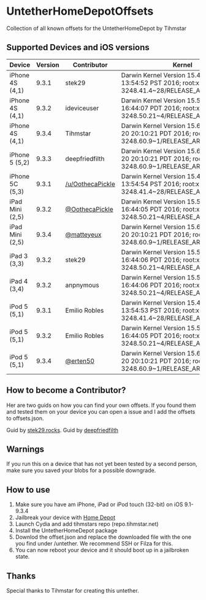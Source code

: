# UntetherHomeDepotOffsets
Collection of all known offsets for the UntetherHomeDepot by Tihmstar

## Supported Devices and iOS versions

| Device | Version | Contributor | Kernel |
|---------|----------|----------|----------|
| iPhone 4S (4,1) | 9.3.1 | stek29 | Darwin Kernel Version 15.4.0: Fri Feb 19 13:54:52 PST 2016; root:xnu-3248.41.4~28/RELEASE_ARM_S5L8940X
| iPhone 4S (4,1) | 9.3.2 | ideviceuser | Darwin Kernel Version 15.5.0: Mon Apr 18 16:44:07 PDT 2016; root:xnu-3248.50.21~4/RELEASE_ARM_S5L8940X
| iPhone 4S (4,1) | 9.3.4 | Tihmstar | Darwin Kernel Version 15.6.0: Mon Jun 20 20:10:21 PDT 2016; root:xnu-3248.60.9~1/RELEASE_ARM_S5L8940X
| iPhone 5 (5,2) | 9.3.3 | deepfriedfilth | Darwin Kernel Version 15.6.0: Mon Jun 20 20:10:21 PDT 2016; root:xnu-3248.60.9~1/RELEASE_ARM_S5L8950X
| iPhone 5C (5,3) | 9.3.1 | [/u/OothecaPickle](https://www.reddit.com/r/jailbreak/comments/6vgrol/help_i_have/dm091hm/) | Darwin Kernel Version 15.4.0: Fri Feb 19 13:54:54 PST 2016; root:xnu-3248.41.4~28/RELEASE_ARM_S5L8950X
| iPad Mini (2,5) | 9.3.2 | [@OothecaPickle](https://twitter.com/OothecaPickle/status/900121250705494016) | Darwin Kernel Version 15.5.0: Mon Apr 18 16:44:05 PDT 2016; root:xnu-3248.50.21~4/RELEASE_ARM_S5L8942X
| iPad Mini (2,5) | 9.3.4 | [@matteyeux](https://twitter.com/matteyeux) | Darwin Kernel Version 15.6.0: Mon Jun 20 20:10:21 PDT 2016; root:xnu-3248.60.9~1/RELEASE_ARM_S5L8942X
| iPad 3 (3,3) | 9.3.2 | stek29 | Darwin Kernel Version 15.5.0: Mon Apr 18 16:44:06 PDT 2016; root:xnu-3248.50.21~4/RELEASE_ARM_S5L8945X
| iPad 4 (3,4) | 9.3.2 | anpnymous | Darwin Kernel Version 15.5.0: Mon Apr 18 16:44:06 PDT 2016; root:xnu-3248.50.21~4/RELEASE_ARM_S5L8955X
| iPod 5 (5,1) | 9.3.1 | Emilio Robles | Darwin Kernel Version 15.4.0: Fri Feb 19 13:54:53 PST 2016; root:xnu-3248.41.4~28/RELEASE_ARM_S5L8942X
| iPod 5 (5,1) | 9.3.2 | Emilio Robles | Darwin Kernel Version 15.5.0: Mon Apr 18 16:44:05 PDT 2016; root:xnu-3248.50.21~4/RELEASE_ARM_S5L8942X
| iPod 5 (5,1) | 9.3.4 | [@erten50](https://twitter.com/erten50) | Darwin Kernel Version 15.6.0: Mon Jun 20 20:10:21 PDT 2016; root:xnu-3248.60.9~1/RELEASE_ARM_S5L8942X


## How to become a Contributor?

Her are two guids on how you can find your own offsets.
If you found them and tested them on your device you can open a issue and I add the offsets to offsets.json.

Guid by [stek29.rocks](https://stek29.rocks/2017/08/23/untether.html).
Guid by [deepfriedfilth](https://gist.github.com/deepfriedfilth/4cac9831ff0e112b037901bd2883ce10)

## Warnings
If you run this on a device that has not yet been tested by a second person, make sure you saved your blobs for a possible downgrade.

## How to use
1. Make sure you have am iPhone, iPad or iPod touch (32-bit) on iOS 9.1-9.3.4
2. Jailbreak your device with [Home Depot](http://wall.supplies/)
3. Launch Cydia and add tihmstars repo (repo.tihmstar.net)
4. Install the UntetherHomeDepot package
5. Downlod the offset.json and replace the downloaded file with the one you find under /untether. We recommend SSH or Filza for this.
6. You can now reboot your device and it should boot up in a jailbroken state.

## Thanks
Special thanks to Tihmstar for creating this untether.
